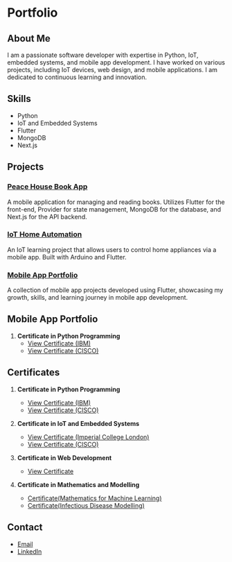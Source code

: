 # Portfolio

## About Me
I am a passionate software developer with expertise in Python, IoT, embedded systems, and mobile app development. I have worked on various projects, including IoT devices, web design, and mobile applications. I am dedicated to continuous learning and innovation.

## Skills
- Python
- IoT and Embedded Systems
- Flutter
- MongoDB
- Next.js

## Projects

### [Peace House Book App](https://github.com/Daniel-techgit?tab=repositories)
A mobile application for managing and reading books. Utilizes Flutter for the front-end, Provider for state management, MongoDB for the database, and Next.js for the API backend.

### [IoT Home Automation](https://github.com/Daniel-techgit?tab=repositories)
An IoT learning project that allows users to control home appliances via a mobile app. Built with Arduino and Flutter.

### [Mobile App Portfolio](https://github.com/Daniel-techgit?tab=repositories)
A collection of mobile app projects developed using Flutter, showcasing my growth, skills, and learning journey in mobile app development.

## Mobile App Portfolio
1. **Certificate in Python Programming**
   - [View Certificate (IBM)](https://github.com/Daniel-techgit/Portfolio/blob/main/my%20cert%20from%20price/Python%20for%20Data%20Science%2C%20AI%20%26%20Development.pdf)
   - [View Certificate (CISCO)](https://github.com/Daniel-techgit/Portfolio/blob/main/my%20cert%20from%20price/Python%20for%20Data%20Science%2C%20AI%20%26%20Development.pdf)

## Certificates

1. **Certificate in Python Programming**
   - [View Certificate (IBM)](https://github.com/Daniel-techgit/Portfolio/blob/main/my%20cert%20from%20price/Python%20for%20Data%20Science%2C%20AI%20%26%20Development.pdf)
   - [View Certificate (CISCO)](https://github.com/Daniel-techgit/Portfolio/blob/main/my%20cert%20from%20price/Python%20for%20Data%20Science%2C%20AI%20%26%20Development.pdf)

2. **Certificate in IoT and Embedded Systems**
   - [View Certificate (Imperial College London)](https://github.com/Daniel-techgit/Portfolio/blob/main/my%20cert%20from%20price/Internet%20of%20things%20Specialization.pdf)
   - [View Certificate (CISCO)](https://github.com/Daniel-techgit/Portfolio/blob/main/my%20cert%20from%20price/DanielAdefisoye-IOT%20FUNDAMENTALS-certificate.pdf)


3. **Certificate in Web Development**
   - [View Certificate](./certificates/web_development_certificate.pdf)

4. **Certificate in Mathematics and Modelling**
   - [Certificate(Mathematics for Machine Learning)](https://drive.google.com/file/d/1ghrLmWay7XwkBVLAEzYQIic-sgmxqkgB/view?usp=drive_link)
   - [Certificate(Infectious Disease Modelling)](https://drive.google.com/file/d/1R4Z90D8ENCCuSWiTEIB0bYbVOPNqL2OA/view?usp=drive_link)

## Contact
- [Email](adefisoyed@gmail.com)
- [LinkedIn](https:www.linkedin.com/in/daniel-adefisoye)
